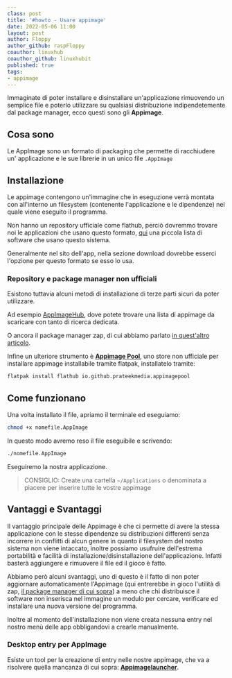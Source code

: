 ```yaml
---
class: post
title: '#howto - Usare appimage'
date: 2022-05-06 11:00 
layout: post
author: Floppy
author_github: raspFloppy
coauthor: linuxhub
coauthor_github: linuxhubit
published: true
tags:
- appimage
---
```


Immaginate di poter installare e disinstallare un'applicazione rimuovendo un semplice file e poterlo utilizzare su qualsiasi distribuzione indipendetemente dal package manager, ecco questi sono gli **Appimage**.

## Cosa sono
Le AppImage sono un formato di packaging che permette di racchiudere un' applicazione e le sue librerie in un unico file `.AppImage`

## Installazione
Le appimage contengono un'immagine che in eseguzione verrà montata con all'interno un filesystem (contenente l'applicazione e le dipendenze) nel quale viene eseguito il programma.

Non hanno un repository ufficiale come flathub, perciò dovremmo trovare noi le applicazioni che usano questo formato, [qui](https://appimage.github.io/apps/) una piccola lista di software che usano questo sistema. 

Generalmente nel sito dell'app, nella sezione download dovrebbe esserci l'opzione per questo formato se esso lo usa.

### Repository e package manager non ufficiali

Esistono tuttavia alcuni metodi di installazione di terze parti sicuri da poter utilizzare. 

Ad esempio [AppImageHub](https://www.appimagehub.com), dove potete trovare una lista di appimage da scaricare con tanto di ricerca dedicata. 

O ancora il package manager zap, di cui abbiamo parlato [in quest'altro articolo](https://linuxhub.it/articles/howto-installazione-ed-utilizzo-di-zap-gestore-pacchetti-per-appimage/).

Infine un ulteriore strumento è **[Appimage Pool](https://github.com/prateekmedia/appimagepool)**, uno store non ufficiale per installare appimage installabile tramite flatpak, installatelo tramite: 

```bash
flatpak install flathub io.github.prateekmedia.appimagepool
```

## Come funzionano

Una volta installato il file, apriamo il terminale ed eseguiamo:
```bash
chmod +x nomefile.AppImage
```

In questo modo avremo reso il file eseguibile e scrivendo:

```bash
./nomefile.AppImage
```
Eseguiremo la nostra applicazione.

> CONSIGLIO:
> Create una cartella `~/Applications` o denominata a piacere per inserire tutte le vostre appimage


## Vantaggi e Svantaggi
Il vantaggio principale delle Appimage è che ci permette di avere la stessa applicazione con le stesse dipendenze su distribuzioni differenti senza incorrere in conflitti di alcun genere in quanto il filesystem del nostro sistema non viene intaccato, inoltre possiamo usufruire dell'estrema portabilità e facilità di installazione/disinstallazione dell'applicazione. Infatti basterà aggiungere e rimuovere il file ed il gioco è fatto.

Abbiamo però alcuni svantaggi, uno di questo è il fatto di non poter aggiornare automaticamente l'Appimage (qui entrerebbe in gioco l'utilità di zap, [il package manager di cui sopra](###Repository-e-package-manager-non-ufficiali)) a meno che chi distribuisce il software non inserisca nel immagine un modulo per cercare, verificare ed installare una nuova versione del programma.

Inoltre al momento dell'installazione non viene creata nessuna entry nel nostro menù delle app obbligandovi a crearle manualmente. 

### Desktop entry per AppImage
Esiste un tool per la creazione di entry nelle nostre appimage, che va a risolvere quella mancanza di cui sopra: **[Appimagelauncher](https://github.com/TheAssassin/AppImageLauncher)**.
